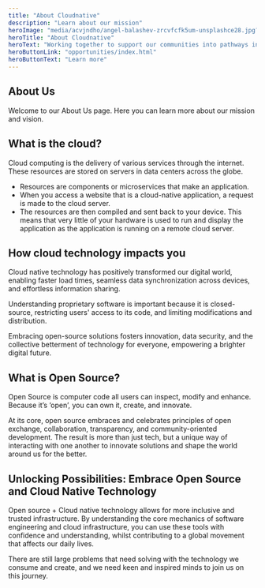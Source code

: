 ```yaml
---
title: "About Cloudnative"
description: "Learn about our mission"
heroImage: "media/acvjndho/angel-balashev-zrcvfcfk5um-unsplashce28.jpg?anchor=center&amp;mode=crop&amp;width=1900&amp;height=980&amp;rnd=133040407203470000"
heroTitle: "About Cloudnative"
heroText: "Working together to support our communities into pathways in Open Source technology"
heroButtonLink: "opportunities/index.html"
heroButtonText: "Learn more"
---
```


## About Us

Welcome to our About Us page. Here you can learn more about our mission and vision.


## What is the cloud?

Cloud computing is the delivery of various services through the internet. These resources are stored on servers in data centers across the globe.

- Resources are components or microservices that make an application.
- When you access a website that is a cloud-native application, a request is made to the cloud server.
- The resources are then compiled and sent back to your device. This means that very little of your hardware is used to run and display the application as the application is running on a remote cloud server.

## How cloud technology impacts you

Cloud native technology has positively transformed our digital world, enabling faster load times, seamless data synchronization across devices, and effortless information sharing.

Understanding proprietary software is important because it is closed-source, restricting users' access to its code, and limiting modifications and distribution.

Embracing open-source solutions fosters innovation, data security, and the collective betterment of technology for everyone, empowering a brighter digital future.

## What is Open Source?

Open Source is computer code all users can inspect, modify and enhance. Because it’s ‘open’, you can own it, create, and innovate.

At its core, open source embraces and celebrates principles of open exchange, collaboration, transparency, and community-oriented development. The result is more than just tech, but a unique way of interacting with one another to innovate solutions and shape the world around us for the better.

## Unlocking Possibilities: Embrace Open Source and Cloud Native Technology

Open source + Cloud native technology allows for more inclusive and trusted infrastructure. By understanding the core mechanics of software engineering and cloud infrastructure, you can use these tools with confidence and understanding, whilst contributing to a global movement that affects our daily lives.

There are still large problems that need solving with the technology we consume and create, and we need keen and inspired minds to join us on this journey.
